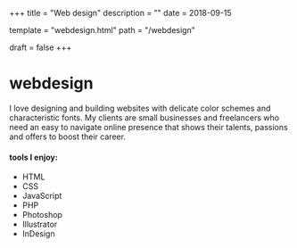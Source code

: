 +++
title = "Web design"
description = ""
date = 2018-09-15

template = "webdesign.html"
path = "/webdesign"

draft = false
+++

<h1>webdesign</h1>
<div class="description">
    <div class="description-left">
        I love designing and building websites with delicate color schemes and characteristic fonts. My clients are small businesses and freelancers who need an easy to navigate online presence that shows their talents, passions and offers to boost their career.
    </div>
    <div class="description-right">
        <div>
            <h4>tools I enjoy:</h4>
            <ul>
                <li>HTML</li>
                <li>CSS</li>
                <li>JavaScript</li>
                <li>PHP</li>
                <li>Photoshop</li>
                <li>Illustrator</li>
                <li>InDesign</li>
            </ul>
        </div>
    </div>
</div>